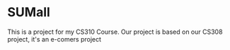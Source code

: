 # SUMall
This is a project for my CS310 Course. Our project is based on our CS308 project, it's an e-comers project
